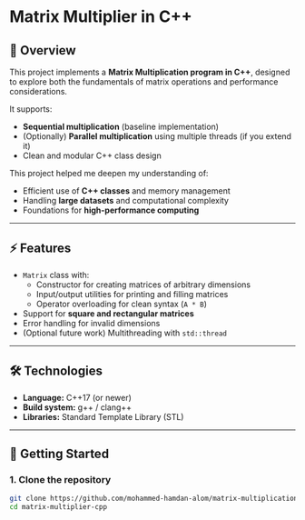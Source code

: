 # Matrix Multiplier in C++

## 📖 Overview
This project implements a **Matrix Multiplication program in C++**, designed to explore both the fundamentals of matrix operations and performance considerations.  

It supports:
- **Sequential multiplication** (baseline implementation)
- (Optionally) **Parallel multiplication** using multiple threads (if you extend it)
- Clean and modular C++ class design

This project helped me deepen my understanding of:
- Efficient use of **C++ classes** and memory management
- Handling **large datasets** and computational complexity
- Foundations for **high-performance computing**

---

## ⚡ Features
- `Matrix` class with:
  - Constructor for creating matrices of arbitrary dimensions
  - Input/output utilities for printing and filling matrices
  - Operator overloading for clean syntax (`A * B`)
- Support for **square and rectangular matrices**
- Error handling for invalid dimensions
- (Optional future work) Multithreading with `std::thread`

---

## 🛠️ Technologies
- **Language:** C++17 (or newer)
- **Build system:** g++ / clang++
- **Libraries:** Standard Template Library (STL)

---

## 🚀 Getting Started

### 1. Clone the repository
```bash
git clone https://github.com/mohammed-hamdan-alom/matrix-multiplication.git
cd matrix-multiplier-cpp
